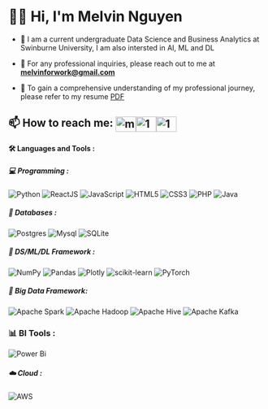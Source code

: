 <h1>
  👋🏻 Hi,  I'm Melvin Nguyen
</h1>


- 💼 I am a current undergraduate Data Science and Business Analytics at Swinburne University, I am also intersted in AI, ML and DL

- 📧 For any professional inquiries, please reach out to me at **melvinforwork@gmail.com**

- 📑 To gain a comprehensive understanding of my professional journey, please refer to my resume [PDF](https://drive.google.com/file/d/1utmVCj7gluFXB0yZcFsDu9tnvvzQwabr/view?usp=sharing)


## 📫 How to reach me: <a href="https://melvinforwork@gmail.com" target="blank"><img align="center" src="https://img.icons8.com/color/48/000000/gmail--v2.png" alt="melvinforwork@gmail.com" height="30" width="40" /></a><a href="https://www.facebook.com/baominh0108" target="blank"><img align="center" src="https://raw.githubusercontent.com/rahuldkjain/github-profile-readme-generator/master/src/images/icons/Social/facebook.svg" alt="1" height="30" width="40" /></a><a href="https://www.linkedin.com/in/melvin-nguyen/" target="blank"><img align="center" src="https://raw.githubusercontent.com/rahuldkjain/github-profile-readme-generator/master/src/images/icons/Social/linked-in-alt.svg" alt="1" height="30" width="40" /></a>


#### :hammer_and_wrench: Languages and Tools :

##### 💻 Programming : 

![Python](https://img.shields.io/badge/-Python-000000?style=flat&logo=python&logoColor=ffffff&labelColor=3776AB)
![ReactJS](https://shields.io/badge/react-black?logo=react&style=for-the-badge)
![JavaScript](https://img.shields.io/badge/javascript-%23323330.svg?style=for-the-badge&logo=javascript&logoColor=%23F7DF1E)
![HTML5](https://img.shields.io/badge/html5-%23E34F26.svg?style=for-the-badge&logo=html5&logoColor=white)
![CSS3](https://img.shields.io/badge/css3-%231572B6.svg?style=for-the-badge&logo=css3&logoColor=white)
![PHP](https://img.shields.io/badge/php-%23777BB4.svg?style=for-the-badge&logo=php&logoColor=white)
![Java](https://img.shields.io/badge/-Java-000000?style=flat&logo=openjdk&logoColor=ffffff&labelColor=FF6F00)

##### 💾 Databases : 

![Postgres](https://img.shields.io/badge/postgres-%23316192.svg?style=for-the-badge&logo=postgresql&logoColor=white)
![Mysql](https://img.shields.io/badge/MySQL-000000?style=flat&logo=mysql&logoColor=white&labelColor=2300f)
![SQLite](https://img.shields.io/badge/SQLite-000000?style=flat&logo=sqlite&logoColor=white&labelColor=07405e)

##### 💾 DS/ML/DL Framework : 

![NumPy](https://img.shields.io/badge/numpy-%23013243.svg?style=for-the-badge&logo=numpy&logoColor=white)
![Pandas](https://img.shields.io/badge/pandas-%23150458.svg?style=for-the-badge&logo=pandas&logoColor=white)
![Plotly](https://img.shields.io/badge/Plotly-%233F4F75.svg?style=for-the-badge&logo=plotly&logoColor=white)
![scikit-learn](https://img.shields.io/badge/scikit--learn-%23F7931E.svg?style=for-the-badge&logo=scikit-learn&logoColor=white)
![PyTorch](https://img.shields.io/badge/PyTorch-%23EE4C2C.svg?style=for-the-badge&logo=PyTorch&logoColor=white)

##### 🤖 Big Data Framework: 

![Apache Spark](https://img.shields.io/badge/Apache%20Spark-FDEE21?style=flat-square&logo=apachespark&logoColor=black)
![Apache Hadoop](https://img.shields.io/badge/Apache%20Hadoop-66CCFF?style=for-the-badge&logo=apachehadoop&logoColor=black)
![Apache Hive](https://img.shields.io/badge/Apache%20Hive-FDEE21?style=for-the-badge&logo=apachehive&logoColor=black)
![Apache Kafka](https://img.shields.io/badge/Apache%20Kafka-000?style=for-the-badge&logo=apachekafka)

### 📊 BI  Tools : 
![Power Bi](https://img.shields.io/badge/power_bi-F2C811?style=for-the-badge&logo=powerbi&logoColor=black)

##### ☁️ Cloud : 

![AWS](https://img.shields.io/badge/Amazon%20AWS-000000?style=flat&logo=amazon-aws&logoColor=white&labelColor=FF9900)

 <!--br>
<! If you forked this repo, Change the username as yours -->
  <!--img align="center" src="https://github-readme-stats.vercel.app/api/top-langs/?username=melvin0108&theme=radical&langs_count=3" />
  <img align="center" src="https://github-readme-stats.vercel.app/api?username=melvin0108&show_icons=true&theme=radical&line_height=27" />
   
<!--br>